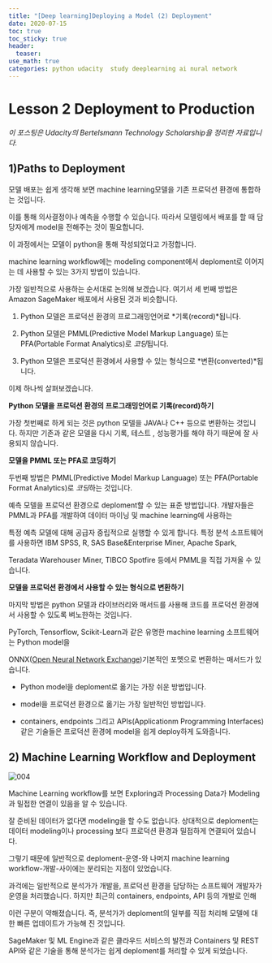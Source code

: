 ```yaml
---
title: "[Deep learning]Deploying a Model (2) Deployment"
date: 2020-07-15
toc: true
toc_sticky: true
header:
  teaser: 
use_math: true
categories: python udacity  study deeplearning ai nural network
---
```


#  Lesson 2 Deployment to Production

*이 포스팅은 Udacity의 Bertelsmann Technology Scholarship을 정리한 자료입니다.*  

## 1)Paths to Deployment

모델 배포는 쉽게 생각해 보면 machine learning모델을 기존 프로덕션 환경에 통합하는 것입니다. 

이를 통해 의사결정이나 예측을 수행할 수 있습니다. 따라서 모델링에서 배포를 할 때 담당자에게 model을 전해주는 것이 필요합니다.

이 과정에서는 모델이 python을 통해 작성되었다고 가정합니다. 

machine learning workflow에는 modeling component에서 deploment로 이어지는 데 사용할 수 있는 3가지 방법이 있습니다.

가장 일반적으로 사용하는 순서대로 논의해 보겠습니다. 여기서 세 번째 방법은 Amazon SageMaker 배포에서 사용된 것과 비슷합니다.

1. Python 모델은 프로덕션 환경의 프로그래밍언어로 *기록(record)*됩니다.

2. Python 모델은 PMML(Predictive Model Markup Language) 또는 PFA(Portable Format Analytics)로 *코딩*됩니다.

3. Python 모델은 프로덕션 환경에서 사용할 수 있는 형식으로 *변환(converted)*됩니다.

이제 하나씩 살펴보겠습니다.

**Python 모델을 프로덕션 환경의 프로그래밍언어로 기록(record)하기**

 가장 첫번째로 하게 되는 것은 python 모델을 JAVA나 C++ 등으로 변환하는 것입니다. 하지만 기존과 같은 모델을 다시 기록, 테스트 , 성능평가를 해야 하기 때문에 잘 사용되지 않습니다.
 
**모델을 PMML 또는 PFA로 코딩하기**

 두번째 방법은 PMML(Predictive Model Markup Language) 또는 PFA(Portable Format Analytics)로 *코딩*하는 것입니다.
 
예측 모델을 프로덕션 환경으로 deploment할 수 있는 표준 방법입니다. 개발자들은 PMML과 PFA를 개발하여 데이터 마이닝 및 machine learning에 사용하는

특정 예측 모델에 대해 공급자 중립적으로 실행할 수 있게 합니다. 특정 분석 소프트웨어를 사용하면 IBM SPSS, R, SAS Base&Enterprise Miner, Apache Spark,

Teradata Warehouser Miner, TIBCO Spotfire 등에서 PMML을 직접 가져올 수 있습니다.

**모델을 프로덕션 환경에서 사용할 수 있는 형식으로 변환하기**

 마지막 방법은 python 모델과 라이브러리와 매서드를 사용해 코드를 프로덕션 환경에서 사용할 수 있도록 벼노한하는 것입니다.
 
PyTorch, Tensorflow, Scikit-Learn과 같은 유명한 machine learning 소프트웨어는 Python model을 
 
ONNX([Open Neural Network Exchange](https://onnx.ai/))기본적인 포멧으로 변환하는 매서드가 있습니다.

* Python model을 deploment로 옮기는 가장 쉬운 방법입니다.

* model을 프로덕션 환경으로 옮기는 가장 일반적인 방법입니다.

* containers, endpoints 그리고 APIs(Applicationm Programming Interfaces)같은 기술들은 프로덕션 환경에 model을 쉽게 deploy하게 도와줍니다.
 

## 2) Machine Learning Workflow and Deployment


![004](https://drive.google.com/uc?id=1w0X9BQTQiojKVd6DBXymJnq4hu-YIBdd)
	 
 Machine Learning workflow를 보면 Exploring과 Processing Data가 Modeling과 밀접한 연결이 있음을 알 수 있습니다.

잘 준비된 데이터가 없다면 modeling을 할 수도 없습니다. 상대적으로 deploment는 데이터 modeling이나 processing 보다 프로덕션 환경과 밀접하게 연결되어 있습니다.

그렇기 때문에 일반적으로 deploment-운영-와 나머지 machine learning workflow-개발-사이에는 분리되는 지점이 있었습니다. 

과걱에는 일반적으로 분석가가 개발을, 프로덕션 환경을 담당하는 소프트웨어 개발자가 운영을 처리했습니다. 하지만 최근의 containers, endpoints, API 등의 개발로 인해

이런 구분이 약해졌습니다. 즉, 분석가가 deploment의 일부를 직접 처리해 모델에 대한 빠른 업데이트가 가능해 진 것입니다.

SageMaker 및 ML Engine과 같은 클라우드 서비스의 발전과 Containers 및 REST API와 같은 기술을 통해 분석가는 쉽게 deploment를 처리할 수 있게 되었습니다.